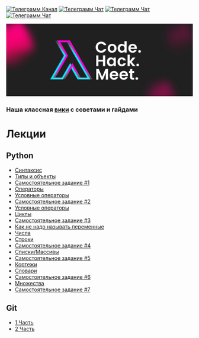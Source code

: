 [![Телеграмм Канал](https://img.shields.io/badge/Join-Telegram%20Channel-0088cc)](https://t.me/lambdamai)
[![Телеграмм Чат](https://img.shields.io/badge/Join-Telegram%20Chat-0088cc)](https://t.me/joinchat/01_ttlSQj3hjZTg6)
[![Телеграмм Чат](https://img.shields.io/badge/Subscribe-YouTube-FF0000)](https://www.youtube.com/channel/UC8fGhHpoUm-1ZWITOM98N9A)
[![Телеграмм Чат](https://img.shields.io/badge/Follow-Twitch-6441a5)](https://www.twitch.tv/lambdamai)

![Телеграмм Чат](./img/cover.jpg)

### Наша классная [вики](https://github.com/lambdamai/datascience/wiki) с советами и гайдами

# Лекции

## Python

- [Синтаксис](python/syntax.ipynb)
- [Типы и объекты](python/type_and_objects.ipynb)
- [Самостоятельное задание #1](python/1_task.ipynb)
- [Операторы](python/operators.ipynb)
- [Условные операторы](python/сonditional_operators.ipynb)
- [Самостоятельное задание #2](python/2_task.ipynb)
- [Условные операторы](python/сonditional_operators.ipynb)
- [Циклы](python/loop.ipynb)
- [Самостоятельное задание #3](python/3_task.ipynb)
- [Как не надо называть переменные](python/var_name.ipynb)
- [Числа](python/number.ipynb)
- [Строки](python/strings.ipynb)
- [Самостоятельное задание #4](python/4_task.ipynb)
- [Списки/Массивы](python/list.ipynb)
- [Самостоятельное задание #5](python/5_task.ipynb)
- [Кортежи](python/tuple.ipynb)
- [Словари](python/dict.ipynb)
- [Самостоятельное задание #6](python/6_task.ipynb)
- [Множества](python/set.ipynb)
- [Самостоятельное задание #7](python/7_task.ipynb)

## Git

- [1 Часть](git/lecture_1/README.md)
- [2 Часть](git/lecture_2/README.md)




